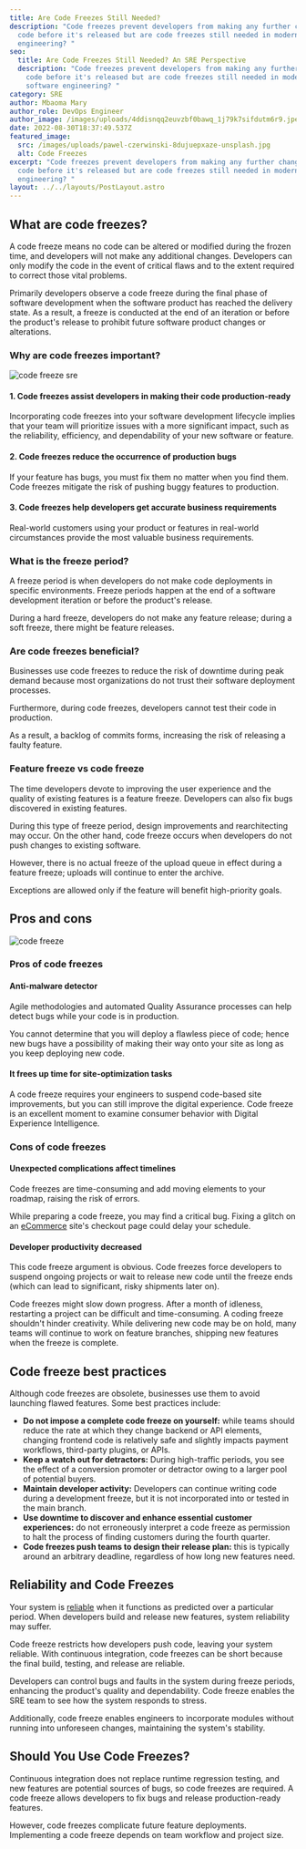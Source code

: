 ```yaml
---
title: Are Code Freezes Still Needed?
description: "Code freezes prevent developers from making any further changes to
  code before it's released but are code freezes still needed in modern software
  engineering? "
seo:
  title: Are Code Freezes Still Needed? An SRE Perspective
  description: "Code freezes prevent developers from making any further changes to
    code before it's released but are code freezes still needed in modern
    software engineering? "
category: SRE
author: Mbaoma Mary
author_role: DevOps Engineer
author_image: /images/uploads/4ddisnqq2euvzbf0bawq_1j79k7sifdutm6r9.jpeg
date: 2022-08-30T18:37:49.537Z
featured_image:
  src: /images/uploads/pawel-czerwinski-8dujuepxaze-unsplash.jpg
  alt: Code Freezes
excerpt: "Code freezes prevent developers from making any further changes to
  code before it's released but are code freezes still needed in modern software
  engineering? "
layout: ../../layouts/PostLayout.astro
---
```

## What are code freezes?

A code freeze means no code can be altered or modified during the frozen time, and developers will not make any additional changes. Developers can only modify the code in the event of critical flaws and to the extent required to correct those vital problems.

Primarily developers observe a code freeze during the final phase of software development when the software product has reached the delivery state. As a result, a freeze is conducted at the end of an iteration or before the product's release to prohibit future software product changes or alterations.

### Why are code freezes important?

![code freeze sre](/images/uploads/annie-spratt-xmpxzzwrj6g-unsplash.jpg "code freeze sre")

#### **1. Code freezes assist developers in making their code production-ready**

Incorporating code freezes into your software development lifecycle implies that your team will prioritize issues with a more significant impact, such as the reliability, efficiency, and dependability of your new software or feature.

#### **2. Code freezes reduce the occurrence of production bugs**

If your feature has bugs, you must fix them no matter when you find them. Code freezes mitigate the risk of pushing buggy features to production.

#### **3. Code freezes help developers get accurate business requirements**

Real-world customers using your product or features in real-world circumstances provide the most valuable business requirements.

### What is the freeze period?

A freeze period is when developers do not make code deployments in specific environments. Freeze periods happen at the end of a software development iteration or before the product's release.

During a hard freeze, developers do not make any feature release; during a soft freeze, there might be feature releases.

### Are code freezes beneficial?

Businesses use code freezes to reduce the risk of downtime during peak demand because most organizations do not trust their software deployment processes.

Furthermore, during code freezes, developers cannot test their code in production.

As a result, a backlog of commits forms, increasing the risk of releasing a faulty feature.

### Feature freeze vs code freeze

The time developers devote to improving the user experience and the quality of existing features is a feature freeze. Developers can also fix bugs discovered in existing features.

During this type of freeze period, design improvements and rearchitecting may occur. On the other hand, code freeze occurs when developers do not push changes to existing software.

However, there is no actual freeze of the upload queue in effect during a feature freeze; uploads will continue to enter the archive.

Exceptions are allowed only if the feature will benefit high-priority goals.

## Pros and cons

![code freeze](/images/uploads/emile-perron-xrvdyzrgdw4-unsplash.jpg "Code freeze")

### Pros of code freezes

#### Anti-malware detector

Agile methodologies and automated Quality Assurance processes can help detect bugs while your code is in production.

You cannot determine that you will deploy a flawless piece of code; hence new bugs have a possibility of making their way onto your site as long as you keep deploying new code.

#### It frees up time for site-optimization tasks

A code freeze requires your engineers to suspend code-based site improvements, but you can still improve the digital experience. Code freeze is an excellent moment to examine consumer behavior with Digital Experience Intelligence.

### Cons of code freezes

#### Unexpected complications affect timelines

Code freezes are time-consuming and add moving elements to your roadmap, raising the risk of errors.

While preparing a code freeze, you may find a critical bug. Fixing a glitch on an [eCommerce](https://www.quantummetric.com/blog/code-freeze-in-agile/) site's checkout page could delay your schedule.

#### Developer productivity decreased

This code freeze argument is obvious. Code freezes force developers to suspend ongoing projects or wait to release new code until the freeze ends (which can lead to significant, risky shipments later on).

Code freezes might slow down progress. After a month of idleness, restarting a project can be difficult and time-consuming. A coding freeze shouldn't hinder creativity. While delivering new code may be on hold, many teams will continue to work on feature branches, shipping new features when the freeze is complete.

## Code freeze best practices

Although code freezes are obsolete, businesses use them to avoid launching flawed features. Some best practices include:

* **Do not impose a complete code freeze on yourself:** while teams should reduce the rate at which they change backend or API elements, changing frontend code is relatively safe and slightly impacts payment workflows, third-party plugins, or APIs.
* **Keep a watch out for detractors:** During high-traffic periods, you see the effect of a conversion promoter or detractor owing to a larger pool of potential buyers.
* **Maintain developer activity:** Developers can continue writing code during a development freeze, but it is not incorporated into or tested in the main branch.
* **Use downtime to discover and enhance essential customer experiences:** do not erroneously interpret a code freeze as permission to halt the process of finding customers during the fourth quarter.
* **Code freezes push teams to design their release plan:** this is typically around an arbitrary deadline, regardless of how long new features need.

## Reliability and Code Freezes

Your system is [reliable](https://reliably.com/blog/10-ways-you-can-improve-system-reliability/) when it functions as predicted over a particular period. When developers build and release new features, system reliability may suffer.

Code freeze restricts how developers push code, leaving your system reliable. With continuous integration, code freezes can be short because the final build, testing, and release are reliable.

Developers can control bugs and faults in the system during freeze periods, enhancing the product's quality and dependability. Code freeze enables the SRE team to see how the system responds to stress.

Additionally, code freeze enables engineers to incorporate modules without running into unforeseen changes, maintaining the system's stability.

## Should You Use Code Freezes?

Continuous integration does not replace runtime regression testing, and new features are potential sources of bugs, so code freezes are required. A code freeze allows developers to fix bugs and release production-ready features.

However, code freezes complicate future feature deployments. Implementing a code freeze depends on team workflow and project size.